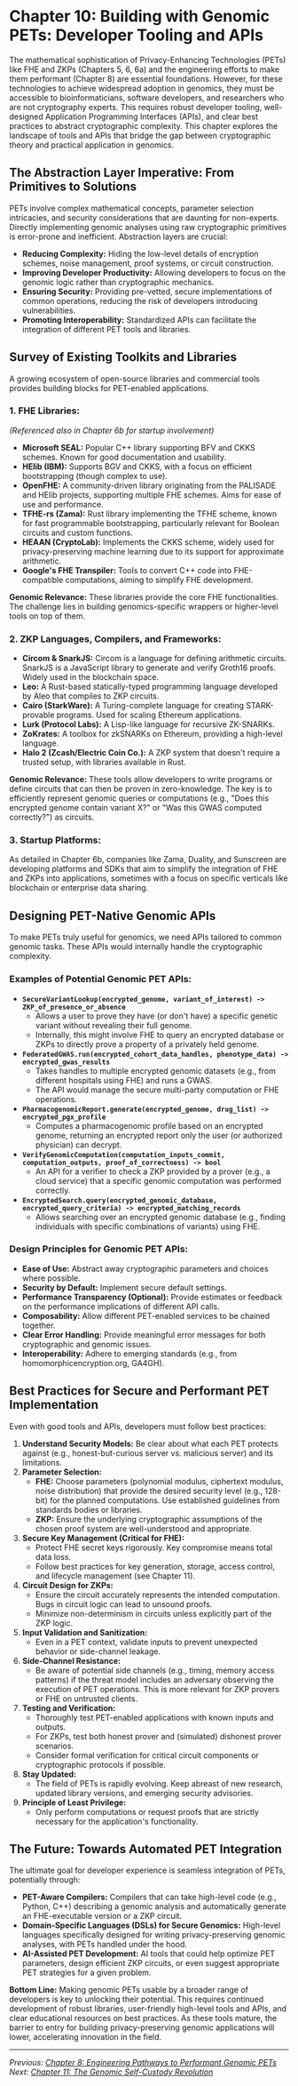 # Chapter 10: Building with Genomic PETs: Developer Tooling and APIs

The mathematical sophistication of Privacy-Enhancing Technologies (PETs) like FHE and ZKPs (Chapters 5, 6, 6a) and the engineering efforts to make them performant (Chapter 8) are essential foundations. However, for these technologies to achieve widespread adoption in genomics, they must be accessible to bioinformaticians, software developers, and researchers who are not cryptography experts. This requires robust developer tooling, well-designed Application Programming Interfaces (APIs), and clear best practices to abstract cryptographic complexity. This chapter explores the landscape of tools and APIs that bridge the gap between cryptographic theory and practical application in genomics.

## The Abstraction Layer Imperative: From Primitives to Solutions

PETs involve complex mathematical concepts, parameter selection intricacies, and security considerations that are daunting for non-experts. Directly implementing genomic analyses using raw cryptographic primitives is error-prone and inefficient. Abstraction layers are crucial:

*   **Reducing Complexity:** Hiding the low-level details of encryption schemes, noise management, proof systems, or circuit construction.
*   **Improving Developer Productivity:** Allowing developers to focus on the genomic logic rather than cryptographic mechanics.
*   **Ensuring Security:** Providing pre-vetted, secure implementations of common operations, reducing the risk of developers introducing vulnerabilities.
*   **Promoting Interoperability:** Standardized APIs can facilitate the integration of different PET tools and libraries.

## Survey of Existing Toolkits and Libraries

A growing ecosystem of open-source libraries and commercial tools provides building blocks for PET-enabled applications.

### 1. FHE Libraries:
*(Referenced also in Chapter 6b for startup involvement)*
*   **Microsoft SEAL:** Popular C++ library supporting BFV and CKKS schemes. Known for good documentation and usability.
*   **HElib (IBM):** Supports BGV and CKKS, with a focus on efficient bootstrapping (though complex to use).
*   **OpenFHE:** A community-driven library originating from the PALISADE and HElib projects, supporting multiple FHE schemes. Aims for ease of use and performance.
*   **TFHE-rs (Zama):** Rust library implementing the TFHE scheme, known for fast programmable bootstrapping, particularly relevant for Boolean circuits and custom functions.
*   **HEAAN (CryptoLab):** Implements the CKKS scheme, widely used for privacy-preserving machine learning due to its support for approximate arithmetic.
*   **Google's FHE Transpiler:** Tools to convert C++ code into FHE-compatible computations, aiming to simplify FHE development.

**Genomic Relevance:** These libraries provide the core FHE functionalities. The challenge lies in building genomics-specific wrappers or higher-level tools on top of them.

### 2. ZKP Languages, Compilers, and Frameworks:
*   **Circom & SnarkJS:** Circom is a language for defining arithmetic circuits. SnarkJS is a JavaScript library to generate and verify Groth16 proofs. Widely used in the blockchain space.
*   **Leo:** A Rust-based statically-typed programming language developed by Aleo that compiles to ZKP circuits.
*   **Cairo (StarkWare):** A Turing-complete language for creating STARK-provable programs. Used for scaling Ethereum applications.
*   **Lurk (Protocol Labs):** A Lisp-like language for recursive ZK-SNARKs.
*   **ZoKrates:** A toolbox for zkSNARKs on Ethereum, providing a high-level language.
*   **Halo 2 (Zcash/Electric Coin Co.):** A ZKP system that doesn't require a trusted setup, with libraries available in Rust.

**Genomic Relevance:** These tools allow developers to write programs or define circuits that can then be proven in zero-knowledge. The key is to efficiently represent genomic queries or computations (e.g., "Does this encrypted genome contain variant X?" or "Was this GWAS computed correctly?") as circuits.

### 3. Startup Platforms:
As detailed in Chapter 6b, companies like Zama, Duality, and Sunscreen are developing platforms and SDKs that aim to simplify the integration of FHE and ZKPs into applications, sometimes with a focus on specific verticals like blockchain or enterprise data sharing.

## Designing PET-Native Genomic APIs

To make PETs truly useful for genomics, we need APIs tailored to common genomic tasks. These APIs would internally handle the cryptographic complexity.

### Examples of Potential Genomic PET APIs:

*   **`SecureVariantLookup(encrypted_genome, variant_of_interest) -> ZKP_of_presence_or_absence`**
    *   Allows a user to prove they have (or don't have) a specific genetic variant without revealing their full genome.
    *   Internally, this might involve FHE to query an encrypted database or ZKPs to directly prove a property of a privately held genome.
*   **`FederatedGWAS.run(encrypted_cohort_data_handles, phenotype_data) -> encrypted_gwas_results`**
    *   Takes handles to multiple encrypted genomic datasets (e.g., from different hospitals using FHE) and runs a GWAS.
    *   The API would manage the secure multi-party computation or FHE operations.
*   **`PharmacogenomicReport.generate(encrypted_genome, drug_list) -> encrypted_pgx_profile`**
    *   Computes a pharmacogenomic profile based on an encrypted genome, returning an encrypted report only the user (or authorized physician) can decrypt.
*   **`VerifyGenomicComputation(computation_inputs_commit, computation_outputs, proof_of_correctness) -> bool`**
    *   An API for a verifier to check a ZKP provided by a prover (e.g., a cloud service) that a specific genomic computation was performed correctly.
*   **`EncryptedSearch.query(encrypted_genomic_database, encrypted_query_criteria) -> encrypted_matching_records`**
    *   Allows searching over an encrypted genomic database (e.g., finding individuals with specific combinations of variants) using FHE.

### Design Principles for Genomic PET APIs:
*   **Ease of Use:** Abstract away cryptographic parameters and choices where possible.
*   **Security by Default:** Implement secure default settings.
*   **Performance Transparency (Optional):** Provide estimates or feedback on the performance implications of different API calls.
*   **Composability:** Allow different PET-enabled services to be chained together.
*   **Clear Error Handling:** Provide meaningful error messages for both cryptographic and genomic issues.
*   **Interoperability:** Adhere to emerging standards (e.g., from homomorphicencryption.org, GA4GH).

## Best Practices for Secure and Performant PET Implementation

Even with good tools and APIs, developers must follow best practices:

1.  **Understand Security Models:** Be clear about what each PET protects against (e.g., honest-but-curious server vs. malicious server) and its limitations.
2.  **Parameter Selection:**
    *   **FHE:** Choose parameters (polynomial modulus, ciphertext modulus, noise distribution) that provide the desired security level (e.g., 128-bit) for the planned computations. Use established guidelines from standards bodies or libraries.
    *   **ZKP:** Ensure the underlying cryptographic assumptions of the chosen proof system are well-understood and appropriate.
3.  **Secure Key Management (Critical for FHE):**
    *   Protect FHE secret keys rigorously. Key compromise means total data loss.
    *   Follow best practices for key generation, storage, access control, and lifecycle management (see Chapter 11).
4.  **Circuit Design for ZKPs:**
    *   Ensure the circuit accurately represents the intended computation. Bugs in circuit logic can lead to unsound proofs.
    *   Minimize non-determinism in circuits unless explicitly part of the ZKP logic.
5.  **Input Validation and Sanitization:**
    *   Even in a PET context, validate inputs to prevent unexpected behavior or side-channel leakage.
6.  **Side-Channel Resistance:**
    *   Be aware of potential side channels (e.g., timing, memory access patterns) if the threat model includes an adversary observing the execution of PET operations. This is more relevant for ZKP provers or FHE on untrusted clients.
7.  **Testing and Verification:**
    *   Thoroughly test PET-enabled applications with known inputs and outputs.
    *   For ZKPs, test both honest prover and (simulated) dishonest prover scenarios.
    *   Consider formal verification for critical circuit components or cryptographic protocols if possible.
8.  **Stay Updated:**
    *   The field of PETs is rapidly evolving. Keep abreast of new research, updated library versions, and emerging security advisories.
9.  **Principle of Least Privilege:**
    *   Only perform computations or request proofs that are strictly necessary for the application's functionality.

## The Future: Towards Automated PET Integration

The ultimate goal for developer experience is seamless integration of PETs, potentially through:

*   **PET-Aware Compilers:** Compilers that can take high-level code (e.g., Python, C++) describing a genomic analysis and automatically generate an FHE-executable version or a ZKP circuit.
*   **Domain-Specific Languages (DSLs) for Secure Genomics:** High-level languages specifically designed for writing privacy-preserving genomic analyses, with PETs handled under the hood.
*   **AI-Assisted PET Development:** AI tools that could help optimize PET parameters, design efficient ZKP circuits, or even suggest appropriate PET strategies for a given problem.

**Bottom Line:** Making genomic PETs usable by a broader range of developers is key to unlocking their potential. This requires continued development of robust libraries, user-friendly high-level tools and APIs, and clear educational resources on best practices. As these tools mature, the barrier to entry for building privacy-preserving genomic applications will lower, accelerating innovation in the field.

---
*Previous: [Chapter 8: Engineering Pathways to Performant Genomic PETs](08-engineering_performant_pets.md)*
*Next: [Chapter 11: The Genomic Self-Custody Revolution](11-genomic_self_custody.md)*
